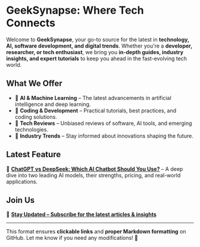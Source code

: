 # GeekSynapse: Where Tech Connects  

Welcome to **GeekSynapse**, your go-to source for the latest in **technology, AI, software development, and digital trends**. Whether you're a **developer, researcher, or tech enthusiast**, we bring you **in-depth guides, industry insights, and expert tutorials** to keep you ahead in the fast-evolving tech world.  

## What We Offer  
- 🔹 **AI & Machine Learning** – The latest advancements in artificial intelligence and deep learning.  
- 🔹 **Coding & Development** – Practical tutorials, best practices, and coding solutions.  
- 🔹 **Tech Reviews** – Unbiased reviews of software, AI tools, and emerging technologies.  
- 🔹 **Industry Trends** – Stay informed about innovations shaping the future.  

## Latest Feature  
🚀 **[ChatGPT vs DeepSeek: Which AI Chatbot Should You Use?](https://www.geeksynapse.com/2025/03/chatgpt-vs-deepseek.html)** – A deep dive into two leading AI models, their strengths, pricing, and real-world applications.  

## Join Us  
🔗 **[Stay Updated – Subscribe for the latest articles & insights](https://www.geeksynapse.com/)**  

---

This format ensures **clickable links** and **proper Markdown formatting** on GitHub. Let me know if you need any modifications! 🚀
